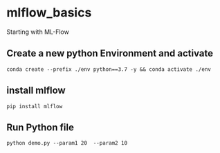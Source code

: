 # mlflow_basics
Starting with ML-Flow

## Create a new python Environment and activate 

```
conda create --prefix ./env python==3.7 -y && conda activate ./env
```

## install mlflow

```
pip install mlflow
```
## Run Python file
```
python demo.py --param1 20  --param2 10
```
